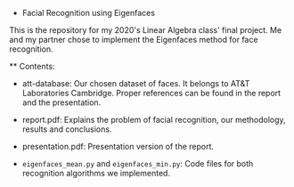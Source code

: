 * Facial Recognition using Eigenfaces

This is the repository for my 2020's Linear Algebra class' final project.
Me and my partner chose to implement the Eigenfaces method for face
recognition.

** Contents:
- att-database: Our chosen dataset of faces.
It belongs to AT&T Laboratories Cambridge.
Proper references can be found in the report and the presentation.

- report.pdf: Explains the problem of facial recognition, our
  methodology, results and conclusions.

- presentation.pdf: Presentation version of the report.

- `eigenfaces_mean.py` and `eigenfaces_min.py`: Code files for both
  recognition algorithms we implemented.
